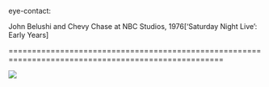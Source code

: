 <!--
id: 614122534
link: http://tumblr.atmos.org/post/614122534/eye-contact-john-belushi-and-chevy-chase-at-nbc
slug: eye-contact-john-belushi-and-chevy-chase-at-nbc
date: Wed May 19 2010 14:28:14 GMT-0700 (PDT)
publish: 2010-05-019
tags: 
title: eye-contact:

John Belushi and Chevy Chase at NBC Studios, 1976[‘Saturday Night Live’: Early Years]

-->


eye-contact:

John Belushi and Chevy Chase at NBC Studios, 1976[‘Saturday Night Live’: Early Years]

====================================================================================================

![](http://www.tumblr.com/photo/1280/atmos/614122534/1/tumblr_l1bqfqzWp41qaseld)

